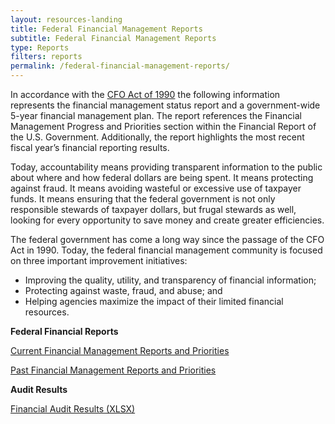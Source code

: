 ```yaml
---
layout: resources-landing
title: Federal Financial Management Reports
subtitle: Federal Financial Management Reports
type: Reports
filters: reports
permalink: /federal-financial-management-reports/
---
```


<p><span style="font-weight: 400;">In accordance with the </span><a href="https://www.gpo.gov/fdsys/pkg/STATUTE-104/pdf/STATUTE-104-Pg2838.pdf"><span style="font-weight: 400;">CFO Act of 1990</span></a><span style="font-weight: 400;"> the following information represents the financial management status report and a government-wide 5-year financial management plan. The report references the </span><span style="font-weight: 400;">Financial Management Progress and Priorities</span><span style="font-weight: 400;"> section within the Financial Report of the U.S. Government. Additionally, the report highlights the most recent fiscal year&rsquo;s </span><span style="font-weight: 400;">financial reporting results</span><span style="font-weight: 400;">.</span></p>

<p><span style="font-weight: 400;">Today, accountability means providing transparent information to the public about where and how federal dollars are being spent. It means protecting against fraud. It means avoiding wasteful or excessive use of taxpayer funds. It means ensuring that the federal government is not only responsible stewards of taxpayer dollars, but frugal stewards as well, looking for every opportunity to save money and create greater efficiencies. </span></p>

<p><span style="font-weight: 400;">The federal government has come a long way since the passage of the CFO Act in 1990. Today, the federal financial management community is focused on three important improvement initiatives:</span></p>

<ul>
<li style="font-weight: 400;"><span style="font-weight: 400;">Improving the quality, utility, and transparency of financial information;</span></li>
<li style="font-weight: 400;"><span style="font-weight: 400;">Protecting against waste, fraud, and abuse; and</span></li>
<li style="font-weight: 400;"><span style="font-weight: 400;">Helping agencies maximize the impact of their limited financial resources.</span></li>
</ul>

<section class="grid-row">
<div class="desktop:grid-col-6 grid-col-12">
<p class="font-sans-lg"><strong>Federal Financial Reports</strong></p>
<span><a class="display-flex usa-button usa-button--outline padding-2 margin-bottom-2" href="https://fiscal.treasury.gov/reports-statements/financial-report/">Current Financial Management Reports and Priorities</a></span>

<span><a class="display-flex usa-button usa-button--outline padding-2 margin-bottom-2" href="https://fiscal.treasury.gov/reports-statements/financial-report/previous-reports.html">Past Financial Management Reports and Priorities</a></span>
</div>
<div class="desktop:grid-col-5 desktop:grid-offset-1 grid-col-12">
<p class="font-sans-lg"><strong>Audit Results</strong></p>
<span><a class="display-flex usa-button usa-button--outline padding-2 margin-bottom-2" href="{{site.baseurl}}/assets/files/afr-status-reports.xlsx">Financial Audit Results (XLSX)</a></span>

</div>
</section>